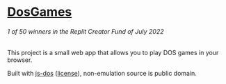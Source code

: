 # [DosGames](https://serve.lucasbubner.me/dosgames)
###### 1 of 50 winners in the Replit Creator Fund of July 2022

This project is a small web app that allows you to play DOS games in your browser.

Built with [js-dos](https://js-dos.com/) ([license](https://github.com/caiiiycuk/js-dos?tab=GPL-2.0-1-ov-file)), non-emulation source is public domain.

